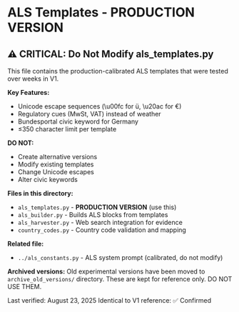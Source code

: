 # ALS Templates - PRODUCTION VERSION

## ⚠️ CRITICAL: Do Not Modify als_templates.py

This file contains the production-calibrated ALS templates that were tested over weeks in V1.

**Key Features:**
- Unicode escape sequences (\u00fc for ü, \u20ac for €)
- Regulatory cues (MwSt, VAT) instead of weather
- Bundesportal civic keyword for Germany
- ≤350 character limit per template

**DO NOT:**
- Create alternative versions
- Modify existing templates
- Change Unicode escapes
- Alter civic keywords

**Files in this directory:**
- `als_templates.py` - **PRODUCTION VERSION** (use this)
- `als_builder.py` - Builds ALS blocks from templates
- `als_harvester.py` - Web search integration for evidence
- `country_codes.py` - Country code validation and mapping

**Related file:**
- `../als_constants.py` - ALS system prompt (calibrated, do not modify)

**Archived versions:**
Old experimental versions have been moved to `archive_old_versions/` directory.
These are kept for reference only. DO NOT USE THEM.

Last verified: August 23, 2025
Identical to V1 reference: ✅ Confirmed